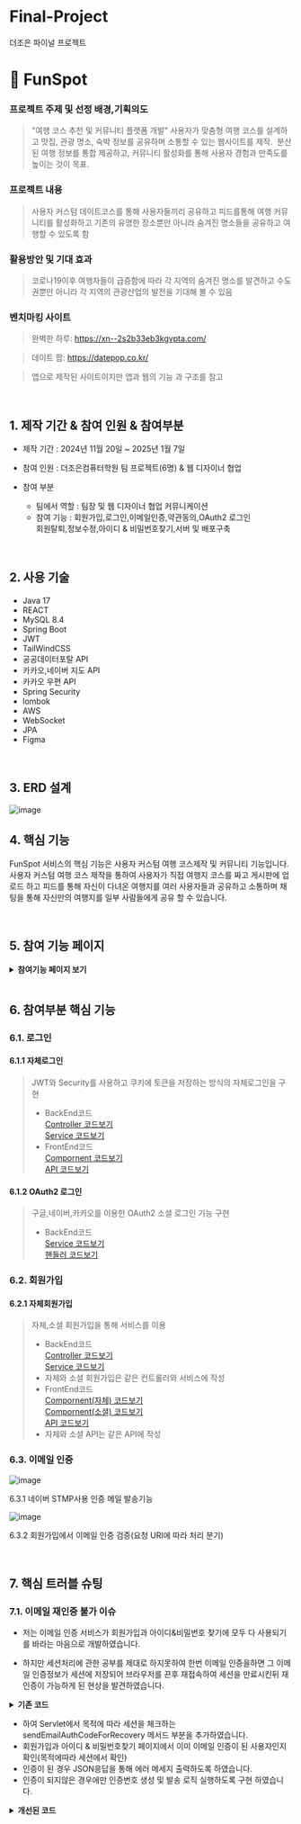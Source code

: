 # Final-Project
더조은 파이널 프로젝트

# :pushpin: FunSpot

### 프로젝트 주제 및 선정 배경,기획의도
>"여행 코스 추천 및 커뮤니티 플랫폼 개발"
사용자가 맞춤형 여행 코스를 설계하고 맛집, 관광 명소, 숙박 정보를 공유하며 소통할 수 있는 웹사이트를 제작. 
분산된 여행 정보를 통합 제공하고, 커뮤니티 활성화를 통해 사용자 경험과 만족도를 높이는 것이 목표.

### 프로젝트 내용
>사용자 커스텀 데이트코스를 통해 사용자들끼리 공유하고 피드를통해 여행 커뮤니티를 활성화하고 기존의 유명한 장소뿐만 아니라
 숨겨진 명소들을 공유하고 여행할 수 있도록 함

### 활용방안 및 기대 효과
>코로나19이후 여행자들이 급증함에 따라 각 지역의 숨겨진 명소를 발견하고 수도권뿐만 아니라 각 지역의 관광산업의 발전을
 기대해 볼 수 있음

### 벤치마킹 사이트
> 완벽한 하루: https://xn--2s2b33eb3kgvpta.com/

> 데이트 팝: https://datepop.co.kr/

>앱으로 제작된 사이트이지만 앱과 웹의 기능 과 구조를 참고

</br>

## 1. 제작 기간 & 참여 인원 & 참여부분
- 제작 기간 : 2024년 11월 20일 ~ 2025년 1월 7일
  
- 참여 인원 : 더조은컴퓨터학원 팀 프로젝트(6명) & 웹 디자이너 협업
  
- 참여 부분
  - 팀에서 역할 : 팀장 및 웹 디자이너 협업 커뮤니케이션
  - 참여 기능 : 회원가입,로그인,이메일인증,약관동의,OAuth2 로그인</br>
  회원탈퇴,정보수정,아이디 & 비밀번호찾기,서버 및 배포구축

</br>

## 2. 사용 기술
####
  - Java 17
  - REACT
  - MySQL 8.4
  - Spring Boot
  - JWT
  - TailWindCSS
  - 공공데이터포탈 API
  - 카카오,네이버 지도 API
  - 카카오 우편 API
  - Spring Security
  - lombok
  - AWS
  - WebSocket
  - JPA
  - Figma
</br>

## 3. ERD 설계
![image](https://github.com/user-attachments/assets/7dcccd75-465d-4aee-9d8e-afb1d26c183a)


## 4. 핵심 기능
FunSpot 서비스의 핵심 기능은 사용자 커스텀 여행 코스제작 및 커뮤니티 기능입니다.
사용자 커스텀 여행 코스 제작을 통하여 사용자가 직접 여행지 코스를 짜고 게시판에 업로드 하고 피드를 통해 자신이 다녀온 
여행지를 여러 사용자들과 공유하고 소통하며 채팅을 통해 자신만의 여행지를 일부 사람들에게 공유 할 수 있습니다.

</br>

## 5. 참여 기능 페이지 
<details>
<summary><b>참여기능 페이지 보기</b></summary>
<div markdown="1">

### 1. 로그인 페이지
![image](https://github.com/user-attachments/assets/db0d8cc6-7be0-4377-9a71-8368bd000ef0)</br>

### 1. 회원가입 페이지
![image](https://github.com/user-attachments/assets/cadf68a6-e6e6-48dc-96db-480d0fc4b796)</br>

### 1. 아이디 찾기 페이지
![image](https://github.com/user-attachments/assets/4bf0f1d7-6f61-4619-ac9a-97e8514da67a)</br>

### 1. 비밀번호 찾기 페이지
![image](https://github.com/user-attachments/assets/6de5673c-b4c7-4a1b-8d15-a82e8c501619)</br>

### 1. 약관 동의 페이지
![image](https://github.com/user-attachments/assets/62b76270-3642-4d5c-b8b1-330b50645fbe)</br>

### 1. 마이페이지 접근
![image](https://github.com/user-attachments/assets/1e897adc-7292-437b-ad5d-3816d7d975e5)</br>

### 1. 마이페이지 & 회원정보 수정
![마이페이지](https://github.com/user-attachments/assets/3fe0ea4b-9c38-47b5-964e-20a038f1552f)</br>

### 1. 회원 탈퇴 모달
![image](https://github.com/user-attachments/assets/f0b48142-6944-4fba-9830-4bdd52e94a55)</br>

### 1. 회원 탈퇴 시 alert
![회원탈퇴](https://github.com/user-attachments/assets/951875ec-5b93-403e-a674-975f26cc4ec1)</br>

</div>
</details>
</br>

## 6. 참여부분 핵심 기능

### 6.1. 로그인

#### 6.1.1 자체로그인 

> JWT와 Security를 사용하고 쿠키에 토큰을 저장하는 방식의 자체로그인을 구현</br>
> - BackEnd코드</br>
> [Controller 코드보기](https://github.com/SKYCloud11/Final-Project/blob/54d4633878612bcffd0cf6add9607a12349c58e3/backend/src/main/java/com/spot/fun/usr/login/controller/UserLoginController.java#L1-L95)</br>
> [Service 코드보기](https://github.com/SKYCloud11/Final-Project/blob/54d4633878612bcffd0cf6add9607a12349c58e3/backend/src/main/java/com/spot/fun/usr/login/service/UserLoginServiceImpl.java#L1-L70)</br>
> - FrontEnd코드</br>
> [Compornent 코드보기](https://github.com/SKYCloud11/Final-Project/blob/54d4633878612bcffd0cf6add9607a12349c58e3/frontend/src/usr/login/component/LoginComponent.jsx#L1-L247)</br>
> [API 코드보기](https://github.com/SKYCloud11/Final-Project/blob/54d4633878612bcffd0cf6add9607a12349c58e3/frontend/src/usr/login/api/LoginApi.js#L1-L16)</br>

#### 6.1.2 OAuth2 로그인

>구글,네이버,카카오를 이용한 OAuth2 소셜 로그인 기능 구현</br>
> - BackEnd코드</br>
> [Service 코드보기](https://github.com/SKYCloud11/Final-Project/blob/54d4633878612bcffd0cf6add9607a12349c58e3/backend/src/main/java/com/spot/fun/usr/oauthlogin/service/CustomOAuth2UserService.java#L1-L167)</br>
> [핸들러 코드보기](https://github.com/SKYCloud11/Final-Project/blob/6cbcc17155a1a52bb815549555830d75f305331a/backend/src/main/java/com/spot/fun/config/WebSecurityConfig.java#L173-L252)</br>

### 6.2. 회원가입

#### 6.2.1 자체회원가입

> 자체,소셜 회원가입을 통해 서비스를 이용
> - BackEnd코드</br>
> [Controller 코드보기](https://github.com/SKYCloud11/Final-Project/blob/54d4633878612bcffd0cf6add9607a12349c58e3/backend/src/main/java/com/spot/fun/usr/signup/controller/SignupController.java#L1-L84)</br>
> [Service 코드보기](https://github.com/SKYCloud11/Final-Project/blob/54d4633878612bcffd0cf6add9607a12349c58e3/backend/src/main/java/com/spot/fun/usr/signup/service/SignupServiceImpl.java#L1-L169)</br>
> - 자체와 소셜 회원가입은 같은 컨트롤러와 서비스에 작성
> - FrontEnd코드</br>
> [Compornent(자체) 코드보기](https://github.com/SKYCloud11/Final-Project/blob/54d4633878612bcffd0cf6add9607a12349c58e3/frontend/src/usr/signup/component/SignupComponent.jsx#L1-L595)</br>
> [Compornent(소셜) 코드보기](https://github.com/SKYCloud11/Final-Project/blob/54d4633878612bcffd0cf6add9607a12349c58e3/frontend/src/usr/signup/component/SocialSignupComponent.jsx#L1-L503)</br>
> [API 코드보기](https://github.com/SKYCloud11/Final-Project/blob/54d4633878612bcffd0cf6add9607a12349c58e3/frontend/src/usr/signup/api/SignupApi.js#L1-L51)</br>
> - 자체와 소셜 API는 같은 API에 작성





### 6.3. 이메일 인증
![image](https://github.com/user-attachments/assets/c2cb933d-d31c-4e53-a8ae-4ed03106e620)

6.3.1 네이버 STMP사용 인증 메일 발송기능 

![image](https://github.com/user-attachments/assets/ae4079bf-dfb5-493f-b7d9-5d9e4372faef)

6.3.2 회원가입에서 이메일 인증 검증(요청 URI에 따라 처리 분기)

</div>
</details>

</br>

## 7. 핵심 트러블 슈팅
### 7.1. 이메일 재인증 불가 이슈
- 저는 이메일 인증 서비스가 회원가입과 아이디&비밀번호 찾기에 모두 다 사용되기를 바라는 마음으로
개발하였습니다. 

- 하지만 세션처리에 관한 공부를 제대로 하지못하여 한번 이메일 인증을하면 그 이메일 인증정보가 세션에 저장되어
  브라우저를 끈후 재접속하여 세션을 만료시킨뒤 재인증이 가능하게 된 현상을 발견하였습니다.

<details>
<summary><b>기존 코드</b></summary>
<div markdown="1">

![image](https://github.com/user-attachments/assets/4c8bab87-5c04-4a78-a1ee-77a979e97843)
세션에 인증번호를 저장하고 저장된 인증번호를 확인
그에 따른 응답을 JSON으로 JSP로 전달하는 방식으로 초기 구현


</div>
</details>

- 하여 Servlet에서 목적에 따라 세션을 체크하는 sendEmailAuthCodeForRecovery 메서드 부분을 추가하였습니다.   
- 회원가입과 아이디 & 비밀번호찾기 페이지에서 이미 이메일 인증이 된 사용자인지 확인(목적에따라 세션에서 확인)
- 인증이 된 경우 JSON응답을 통해 에러 메세지 출력하도록 하였습니다.
- 인증이 되지않은 경우에만 인증번호 생성 및 발송 로직 실행하도록 구현 하였습니다.

<details>
<summary><b>개선된 코드</b></summary>
<div markdown="1">

![image](https://github.com/user-attachments/assets/de7871f4-babb-4323-879d-c2a6c47f05d6)


</div>
</details>

</br>

